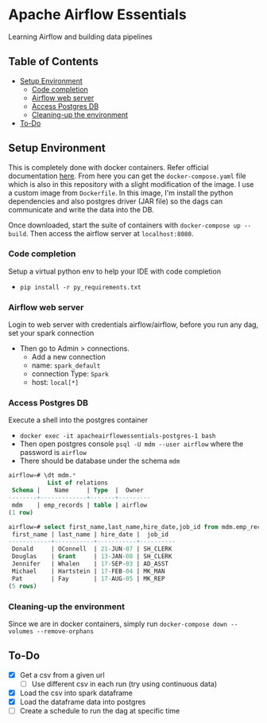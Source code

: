# Apache Airflow Essentials  <!-- omit in toc -->

Learning Airflow and building data pipelines

## Table of Contents <!-- omit in toc -->
- [Setup Environment](#setup-environment)
  - [Code completion](#code-completion)
  - [Airflow web server](#airflow-web-server)
  - [Access Postgres DB](#access-postgres-db)
  - [Cleaning-up the environment](#cleaning-up-the-environment)
- [To-Do](#to-do)



## Setup Environment

This is completely done with docker containers. Refer official documentation [here](https://airflow.apache.org/docs/apache-airflow/stable/howto/docker-compose/index.html). From here you can get the `docker-compose.yaml` file which is also in this repository with a slight modification of the image. I use a custom image from `Dockerfile`. In this image, I'm install the python dependencies and also postgres driver (JAR file) so the dags can communicate and write the data into the DB.

Once downloaded, start the suite of containers with `docker-compose up --build`. Then access the airflow server at `localhost:8080`.

### Code completion
Setup a virtual python env to help your IDE with code completion
- `pip install -r py_requirements.txt`
### Airflow web server
Login to web server with credentials airflow/airflow, before you run any dag, set your spark connection
- Then go to Admin > connections.
  - Add a new connection
  - name: `spark_default`
  - connection Type: `Spark`
  - host: `local[*]`


### Access Postgres DB
Execute a shell into the postgres container
- `docker exec -it apacheairflowessentials-postgres-1 bash`
- Then open postgres console `psql -U mdm --user airflow` where the password is `airflow`
- There should be database under the schema `mdm`
```sql
airflow=# \dt mdm.*
           List of relations
 Schema |    Name     | Type  |  Owner  
--------+-------------+-------+---------
 mdm    | emp_records | table | airflow
(1 row)

airflow=# select first_name,last_name,hire_date,job_id from mdm.emp_records limit 5;
 first_name | last_name | hire_date |  job_id
------------+-----------+-----------+----------
 Donald     | OConnell  | 21-JUN-07 | SH_CLERK
 Douglas    | Grant     | 13-JAN-08 | SH_CLERK
 Jennifer   | Whalen    | 17-SEP-03 | AD_ASST
 Michael    | Hartstein | 17-FEB-04 | MK_MAN
 Pat        | Fay       | 17-AUG-05 | MK_REP
(5 rows)

```

### Cleaning-up the environment
Since we are in docker containers, simply run `docker-compose down --volumes --remove-orphans`

## To-Do
- [x] Get a csv from a given url
  - [ ] Use different csv in each run (try using continuous data)
- [x] Load the csv into spark dataframe
- [x] Load the dataframe data into postgres  
- [ ] Create a schedule to run the dag at specific time
